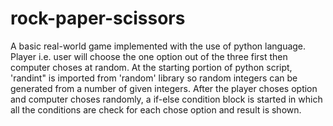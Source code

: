 # rock-paper-scissors
A basic real-world game implemented with the use of python language. Player i.e. user will choose the one option out of the three first then computer choses at random. At the starting portion of python script, 'randint" is imported from 'random' library so random integers can be generated from a number of given integers. After the player choses option and computer choses randomly, a if-else condition block is started in which all the conditions are check for each chose option and result is shown.
